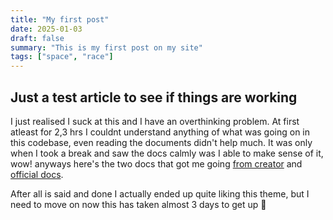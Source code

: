 ```yaml
---
title: "My first post"
date: 2025-01-03
draft: false
summary: "This is my first post on my site"
tags: ["space", "race"]
---
```


## Just a test article to see if things are working

I just realised I suck at this and I have an overthinking problem. 
At first atleast for 2,3 hrs I couldnt understand anything of what was going on in this codebase, even reading the documents didn't help much. It was only when I took a break and saw the docs calmly was I able to make sense of it, wow! anyways here's the two docs that got me going [from creator](https://n9o.xyz/posts/202310-blowfish-tutorial/) and [official docs](https://blowfish.page/docs/). 

After all is said and done I actually ended up quite liking this theme, but I need to move on now this has taken almost 3 days to get up :sneezing_face: 